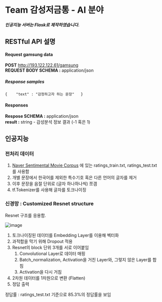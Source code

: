 # Team 감성저금통 - AI 분야

##### 인공지능 서버는 Flask로 제작하였습니다.

## RESTful API 설명

#### Request gamsung data  
<strong>POST</strong> http://193.122.122.61/gamsung  
<strong>REQUEST BODY SCHEMA :</strong> application/json  
##### Response samples  
`
{   
    "text" : "감정하고자 하는 문장"  
}
`

#### Responses  
<strong>Respose SCHEMA :</strong> application/json  
<strong>result :</strong> string - 감성분석 정보 결과 (-1 혹은 1)




## 인공지능

### 전처리 데이터
1. [Naver Sentimental Movie Corpus](https://github.com/e9t/nsmc) 에 있는 ratings_train.txt, ratings_test.txt 를 사용함
2. 개별 문장에서 한국어를 제외한 특수기호 혹은 다른 언어의 글자를 제거
3. 이후 문장을 음절 단위로 (글자 하나하나씩) 쪼갬
4. tf.Tokenizer를 사용해 글자를 토크나이징


### 신경망 : Customized Resnet structure
Resnet 구조를 응용함.

![image](https://user-images.githubusercontent.com/19836058/93164292-22b7b600-f754-11ea-9f40-f5852ac23834.png)

1. 토크나이징된 데이터를 Embedding Layer를 이용해 벡터화
2. 과적합을 막기 위해 Dropout 적용
3. Resnet의 block 단위 3개를 서로 이어붙임
    1. Convolutional Layer로 데이터 매핑
    2. Batch_normalization, Activation을 거친 Layer와, 그렇지 않은 Layer를 합침
    3. Activation을 다시 거침
4. 2차원 데이터를 1차원으로 변환 (Flatten)
5. 정답 출력

정답률 : ratings_test.txt 기준으로 85.3%의 정답률을 보임

 
